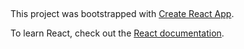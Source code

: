 
##
This project was bootstrapped with [Create React App](https://github.com/facebook/create-react-app).

To learn React, check out the [React documentation](https://reactjs.org/).


